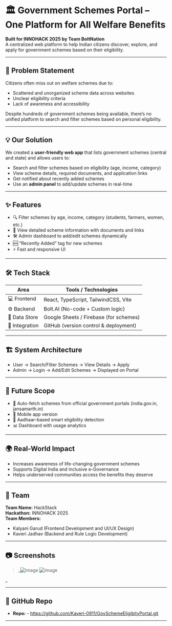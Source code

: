# 🏛️ Government Schemes Portal – One Platform for All Welfare Benefits

**Built for INNOHACK 2025 by Team BoltNation**  
A centralized web platform to help Indian citizens discover, explore, and apply for government schemes based on their eligibility.

---

## 📌 Problem Statement

Citizens often miss out on welfare schemes due to:
- Scattered and unorganized scheme data across websites
- Unclear eligibility criteria
- Lack of awareness and accessibility

Despite hundreds of government schemes being available, there’s no unified platform to search and filter schemes based on personal eligibility.

---

## 💡 Our Solution

We created a **user-friendly web app** that lists government schemes (central and state) and allows users to:
- Search and filter schemes based on eligibility (age, income, category)
- View scheme details, required documents, and application links
- Get notified about recently added schemes
- Use an **admin panel** to add/update schemes in real-time

---

## ✨ Features

- 🔍 Filter schemes by age, income, category (students, farmers, women, etc.)
- 📄 View detailed scheme information with documents and links
- 🛠️ Admin dashboard to add/edit schemes dynamically
- 🆕 “Recently Added” tag for new schemes
- ⚡ Fast and responsive UI

---

## 🛠️ Tech Stack

| Area            | Tools / Technologies                   |
|-----------------|----------------------------------------|
| 💻 Frontend     | React, TypeScript, TailwindCSS, Vite   |
| ⚙️ Backend      | Bolt.AI (No-code + Custom logic)       |
| 🧮 Data Store   | Google Sheets / Firebase (for schemes) |
| 🔗 Integration  | GitHub (version control & deployment)  |

---

## 🏗️ System Architecture

- User → Search/Filter Schemes → View Details → Apply
- Admin → Login → Add/Edit Schemes → Displayed on Portal
  
---

## 🚀 Future Scope

- 🤖 Auto-fetch schemes from official government portals (india.gov.in, jansamarth.in)
- 📱 Mobile app version
- 🧠 Aadhaar-based smart eligibility detection
- 📊 Dashboard with usage analytics

---

## 🌍 Real-World Impact

- Increases awareness of life-changing government schemes
- Supports Digital India and inclusive e-Governance
- Helps underserved communities access the benefits they deserve

---

## 👥 Team

**Team Name:** HackStack  
**Hackathon:** INNOHACK 2025  
**Team Members:**
- Kalyani Garud (Frontend Development and UI/UX Design)
- Kaveri Jadhav (Backend and Rule Logic Development)

---

## 📷 Screenshots

> _![image](https://github.com/user-attachments/assets/ab33d8b7-3821-4d67-9431-0be833af8145)
> ![image](https://github.com/user-attachments/assets/8bbf2da2-b5ed-49fe-b3f7-87d174864475)

_

---

## 🔗 GitHub Repo 

- **Repo:** - https://github.com/Kaveri-0911/GovSchemeEligibityPortal.git 


---


